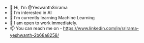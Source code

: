 - 👋 Hi, I’m @YeswanthSrirama
- 👀 I’m interested in AI
- 🌱 I’m currently learning Machine Learning
- 💞️ I am open to work immediately.
- 📫 You can reach me on - https://www.linkedin.com/in/srirama-yeshwanth-2b68a8258/
